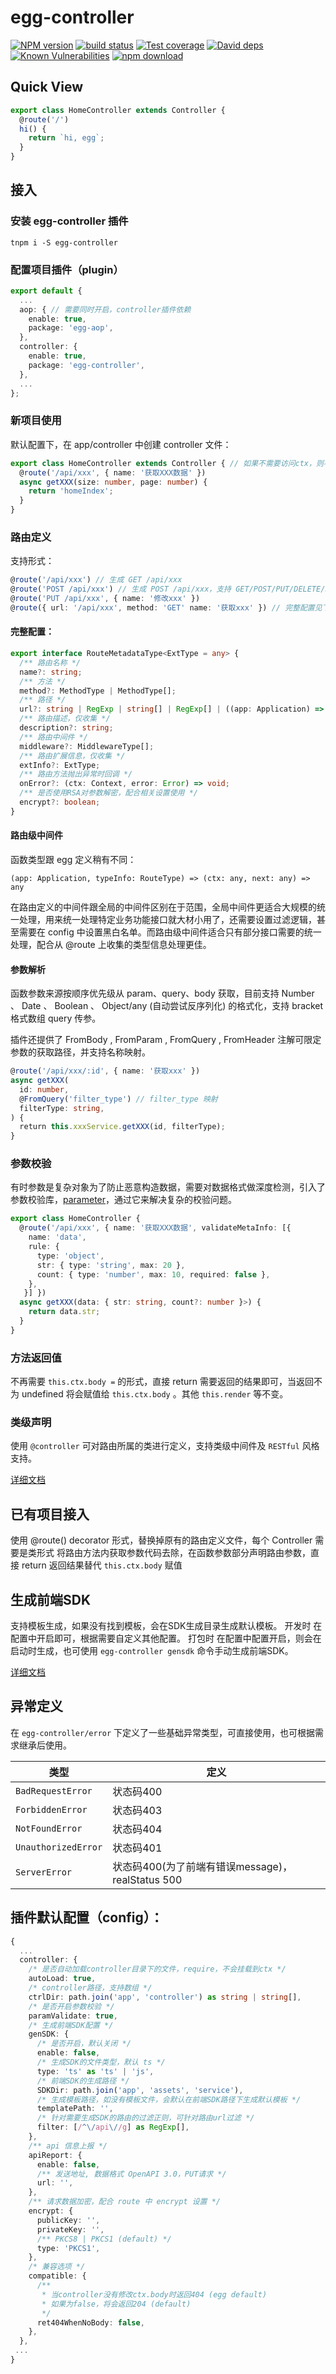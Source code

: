 # egg-controller

[![NPM version][npm-image]][npm-url]
[![build status][travis-image]][travis-url]
[![Test coverage][codecov-image]][codecov-url]
[![David deps][david-image]][david-url]
[![Known Vulnerabilities][snyk-image]][snyk-url]
[![npm download][download-image]][download-url]

[npm-image]: https://img.shields.io/npm/v/egg-controller.svg?style=flat-square
[npm-url]: https://npmjs.org/package/egg-controller
[travis-image]: https://img.shields.io/travis/zhang740/egg-controller.svg?style=flat-square
[travis-url]: https://travis-ci.org/zhang740/egg-controller
[codecov-image]: https://codecov.io/github/zhang740/egg-controller/coverage.svg?branch=master
[codecov-url]: https://codecov.io/github/zhang740/egg-controller?branch=master
[david-image]: https://img.shields.io/david/zhang740/egg-controller.svg?style=flat-square
[david-url]: https://david-dm.org/zhang740/egg-controller
[snyk-image]: https://snyk.io/test/npm/egg-controller/badge.svg?style=flat-square
[snyk-url]: https://snyk.io/test/npm/egg-controller
[download-image]: https://img.shields.io/npm/dm/egg-controller.svg?style=flat-square
[download-url]: https://npmjs.org/package/egg-controller

## Quick View

```ts
export class HomeController extends Controller {
  @route('/')
  hi() {
    return `hi, egg`;
  }
}
```

## 接入

### 安装 egg-controller 插件

```shell
tnpm i -S egg-controller
```

### 配置项目插件（plugin）

```ts
export default {
  ...
  aop: { // 需要同时开启，controller插件依赖
    enable: true,
    package: 'egg-aop',
  },
  controller: {
    enable: true,
    package: 'egg-controller',
  },
  ...
};
```

### 新项目使用

默认配置下，在 app/controller 中创建 controller 文件：

```ts
export class HomeController extends Controller { // 如果不需要访问ctx，则不需要继承
  @route('/api/xxx', { name: '获取XXX数据' })
  async getXXX(size: number, page: number) {
    return 'homeIndex';
  }
}
```

### 路由定义

支持形式：

```ts
@route('/api/xxx') // 生成 GET /api/xxx
@route('POST /api/xxx') // 生成 POST /api/xxx，支持 GET/POST/PUT/DELETE/PATCH
@route('PUT /api/xxx', { name: '修改xxx' })
@route({ url: '/api/xxx', method: 'GET' name: '获取xxx' }) // 完整配置见下节
```

#### 完整配置：

```ts
export interface RouteMetadataType<ExtType = any> {
  /** 路由名称 */
  name?: string;
  /** 方法 */
  method?: MethodType | MethodType[];
  /** 路径 */
  url?: string | RegExp | string[] | RegExp[] | ((app: Application) => string);
  /** 路由描述，仅收集 */
  description?: string;
  /** 路由中间件 */
  middleware?: MiddlewareType[];
  /** 路由扩展信息，仅收集 */
  extInfo?: ExtType;
  /** 路由方法抛出异常时回调 */
  onError?: (ctx: Context, error: Error) => void;
  /** 是否使用RSA对参数解密，配合相关设置使用 */
  encrypt?: boolean;
}
```

#### 路由级中间件

函数类型跟 egg 定义稍有不同：

`(app: Application, typeInfo: RouteType) => (ctx: any, next: any) => any`

在路由定义的中间件跟全局的中间件区别在于范围，全局中间件更适合大规模的统一处理，用来统一处理特定业务功能接口就大材小用了，还需要设置过滤逻辑，甚至需要在 config 中设置黑白名单。而路由级中间件适合只有部分接口需要的统一处理，配合从 @route 上收集的类型信息处理更佳。

#### 参数解析

函数参数来源按顺序优先级从 param、query、body 获取，目前支持 Number 、 Date 、 Boolean 、 Object/any (自动尝试反序列化) 的格式化，支持 bracket 格式数组 query 传参。

插件还提供了 FromBody , FromParam , FromQuery , FromHeader 注解可限定参数的获取路径，并支持名称映射。

```ts
@route('/api/xxx/:id', { name: '获取xxx' })
async getXXX(
  id: number,
  @FromQuery('filter_type') // filter_type 映射
  filterType: string,
) {
  return this.xxxService.getXXX(id, filterType);
}
```

### 参数校验

有时参数是复杂对象为了防止恶意构造数据，需要对数据格式做深度检测，引入了参数校验库，[parameter](https://github.com/node-modules/parameter)，通过它来解决复杂的校验问题。

```ts
export class HomeController {
  @route('/api/xxx', { name: '获取XXX数据', validateMetaInfo: [{
    name: 'data',
    rule: {
      type: 'object',
      str: { type: 'string', max: 20 },
      count: { type: 'number', max: 10, required: false },
    },
   }] })
  async getXXX(data: { str: string, count?: number }>) {
    return data.str;
  }
}
```

### 方法返回值

不再需要 `this.ctx.body =` 的形式，直接 return 需要返回的结果即可，当返回不为 undefined 将会赋值给 `this.ctx.body` 。其他 `this.render` 等不变。

### 类级声明

使用 `@controller` 可对路由所属的类进行定义，支持类级中间件及 `RESTful` 风格支持。

[详细文档](/docs/controller.md)

## 已有项目接入

使用 @route() decorator 形式，替换掉原有的路由定义文件，每个 Controller 需要是类形式
将路由方法内获取参数代码去除，在函数参数部分声明路由参数，直接 return 返回结果替代 `this.ctx.body` 赋值

## 生成前端SDK

支持模板生成，如果没有找到模板，会在SDK生成目录生成默认模板。
开发时
在配置中开启即可，根据需要自定义其他配置。
打包时
在配置中配置开启，则会在启动时生成，也可使用 `egg-controller gensdk` 命令手动生成前端SDK。

[详细文档](/docs/gensdk.md)

## 异常定义

在 `egg-controller/error` 下定义了一些基础异常类型，可直接使用，也可根据需求继承后使用。

| 类型 | 定义 |
| --- | --- |
| `BadRequestError` | 状态码400 |
| `ForbiddenError` | 状态码403 |
| `NotFoundError` | 状态码404 |
| `UnauthorizedError` | 状态码401 |
| `ServerError` | 状态码400(为了前端有错误message)，realStatus 500 |

## 插件默认配置（config）：

```ts
{
  ...
  controller: {
    /* 是否自动加载controller目录下的文件，require，不会挂载到ctx */
    autoLoad: true,
    /* controller路径，支持数组 */
    ctrlDir: path.join('app', 'controller') as string | string[],
    /* 是否开启参数校验 */
    paramValidate: true,
    /* 生成前端SDK配置 */
    genSDK: {
      /* 是否开启，默认关闭 */
      enable: false,
      /* 生成SDK的文件类型，默认 ts */
      type: 'ts' as 'ts' | 'js',
      /* 前端SDK的生成路径 */
      SDKDir: path.join('app', 'assets', 'service'),
      /* 生成模板路径，如没有模板文件，会默认在前端SDK路径下生成默认模板 */
      templatePath: '',
      /* 针对需要生成SDK的路由的过滤正则，可针对路由url过滤 */
      filter: [/^\/api\//g] as RegExp[],
    },
    /** api 信息上报 */
    apiReport: {
      enable: false,
      /** 发送地址, 数据格式 OpenAPI 3.0，PUT请求 */
      url: '',
    },
    /** 请求数据加密，配合 route 中 encrypt 设置 */
    encrypt: {
      publicKey: '',
      privateKey: '',
      /** PKCS8 | PKCS1 (default) */
      type: 'PKCS1',
    },
    /* 兼容选项 */
    compatible: {
      /**
       * 当controller没有修改ctx.body时返回404 (egg default)
       * 如果为false，将会返回204 (default)
       */
      ret404WhenNoBody: false,
    },
  },
 ...
}
```
